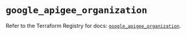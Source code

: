 # `google_apigee_organization`

Refer to the Terraform Registry for docs: [`google_apigee_organization`](https://registry.terraform.io/providers/hashicorp/google/6.46.0/docs/resources/apigee_organization).
